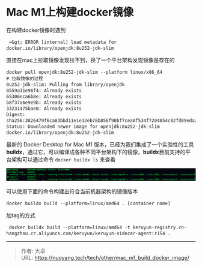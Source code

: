# Mac M1上构建docker镜像


在构建docker镜像时遇到

```
 =&gt; ERROR [internal] load metadata for docker.io/library/openjdk:8u252-jdk-slim   
```

直接在mac上拉取镜像发现拉不到，换了一个平台架构发现镜像是存在的

```
docker pull openjdk:8u252-jdk-slim --platform linux/x86_64
# 拉取镜像的过程
8u252-jdk-slim: Pulling from library/openjdk
8559a31e96f4: Already exists 
65306eca6b8e: Already exists 
b8f37a6e9e9b: Already exists 
33231475bae0: Already exists 
Digest: sha256:3826479f6ca03bbd11e1e12eb78b856f90bf7cea0f534f7204854c82fd89eda2
Status: Downloaded newer image for openjdk:8u252-jdk-slim
docker.io/library/openjdk:8u252-jdk-slim

```

最新的 Docker Desktop for Mac M1 版本，已经为我们集成了一个实验性的工具**buildx**，通过它，可以编译成各种不同平台架构下的镜像，**buildx**目前支持的平台架构可以通过命令 `docker buildx ls` 来查看

![image-20221008174810985](index.assets/image-20221008174810985.png)



可以使用下面的命令构建出符合当前机器架构的镜像版本

```
docker buildx build --platform=linux/amd64 . [container name]
```



加tag的方式

```
 docker buildx build --platform=linux/amd64 -t keruyun-registry.cn-hangzhou.cr.aliyuncs.com/keruyun/keruyun-sidecar-agent:r154 .
```



---

> 作者: 大卓  
> URL: https://nuoyang.tech/tech/other/mac_m1_build_docker_image/  


